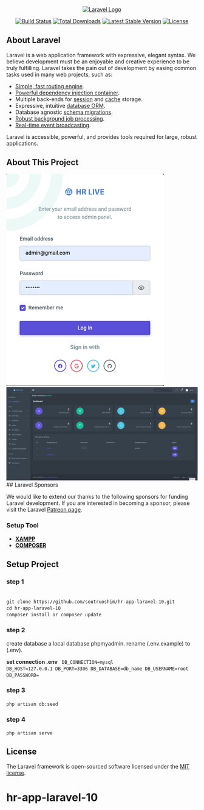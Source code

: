 <p align="center"><a href="https://laravel.com" target="_blank"><img src="https://raw.githubusercontent.com/laravel/art/master/logo-lockup/5%20SVG/2%20CMYK/1%20Full%20Color/laravel-logolockup-cmyk-red.svg" width="400" alt="Laravel Logo"></a></p>

<p align="center">
<a href="https://github.com/laravel/framework/actions"><img src="https://github.com/laravel/framework/workflows/tests/badge.svg" alt="Build Status"></a>
<a href="https://packagist.org/packages/laravel/framework"><img src="https://img.shields.io/packagist/dt/laravel/framework" alt="Total Downloads"></a>
<a href="https://packagist.org/packages/laravel/framework"><img src="https://img.shields.io/packagist/v/laravel/framework" alt="Latest Stable Version"></a>
<a href="https://packagist.org/packages/laravel/framework"><img src="https://img.shields.io/packagist/l/laravel/framework" alt="License"></a>
</p>

## About Laravel

Laravel is a web application framework with expressive, elegant syntax. We believe development must be an enjoyable and creative experience to be truly fulfilling. Laravel takes the pain out of development by easing common tasks used in many web projects, such as:

- [Simple, fast routing engine](https://laravel.com/docs/routing).
- [Powerful dependency injection container](https://laravel.com/docs/container).
- Multiple back-ends for [session](https://laravel.com/docs/session) and [cache](https://laravel.com/docs/cache) storage.
- Expressive, intuitive [database ORM](https://laravel.com/docs/eloquent).
- Database agnostic [schema migrations](https://laravel.com/docs/migrations).
- [Robust background job processing](https://laravel.com/docs/queues).
- [Real-time event broadcasting](https://laravel.com/docs/broadcasting).

Laravel is accessible, powerful, and provides tools required for large, robust applications.

## About This Project

<img src="https://raw.githubusercontent.com/soutruoshim/hr-app-laravel-10/main/screenshot/s1.png">
<img src="https://raw.githubusercontent.com/soutruoshim/hr-app-laravel-10/main/screenshot/s2.png">
## Laravel Sponsors

We would like to extend our thanks to the following sponsors for funding Laravel development. If you are interested in becoming a sponsor, please visit the Laravel [Patreon page](https://patreon.com/taylorotwell).

### Setup Tool
- **[XAMPP](https://www.apachefriends.org/)**
- **[COMPOSER](https://getcomposer.org/download/)**


## Setup Project
### step 1
<code>
git clone https://github.com/soutruoshim/hr-app-laravel-10.git
cd hr-app-laravel-10
composer install or composer update
</code>

### step 2
create database a local database phpmyadmin. 
rename (.env.example) to (.env).

<b>set connection .env</b>
<code>
DB_CONNECTION=mysql
DB_HOST=127.0.0.1
DB_PORT=3306
DB_DATABASE=db_name
DB_USERNAME=root
DB_PASSWORD=
</code>
### step 3
<code>php artisan db:seed</code>

### step 4
<code>php artisan serve</code>


## License

The Laravel framework is open-sourced software licensed under the [MIT license](https://opensource.org/licenses/MIT).
# hr-app-laravel-10
